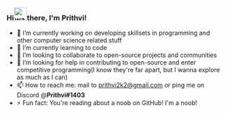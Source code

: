 ### Hi<img src="https://raw.githubusercontent.com/TheDudeThatCode/TheDudeThatCode/master/Assets/Hi.gif" alt="wav_hello" width="30" height="30"/>there, I'm Prithvi!


- 🔭 I’m currently working on developing skillsets in programming and other computer science related stuff
- 🌱 I’m currently learning to code
- 👯 I’m looking to collaborate to open-source projects and communities
- 🤔 I’m looking for help in contributing to open-source and enter competitive programming(I know they're far apart, but I wanna explore as much as I can)
- 📫 How to reach me: mail to prithvi2k2@gmail.com or ping me on Discord @**Prithvi#1403**
- ⚡ Fun fact: You're reading about a noob on GitHub! I'm a noob!
